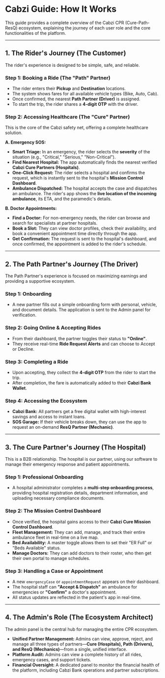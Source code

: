 # Cabzi Guide: How It Works

This guide provides a complete overview of the Cabzi CPR (Cure-Path-ResQ) ecosystem, explaining the journey of each user role and the core functionalities of the platform.

---

## 1. The Rider's Journey (The Customer)

The rider's experience is designed to be simple, safe, and reliable.

### Step 1: Booking a Ride (The "Path" Partner)
- The rider enters their **Pickup** and **Destination** locations.
- The system shows fares for all available vehicle types (Bike, Auto, Cab).
- Once confirmed, the nearest **Path Partner (Driver)** is assigned.
- To start the trip, the rider shares a **4-digit OTP** with the driver.

### Step 2: Accessing Healthcare (The "Cure" Partner)
This is the core of the Cabzi safety net, offering a complete healthcare solution.

**A. Emergency SOS:**
- **Smart Triage:** In an emergency, the rider selects the **severity** of the situation (e.g., "Critical," "Serious," "Non-Critical").
- **Find Nearest Hospital:** The app automatically finds the nearest verified **Cabzi Cure Partners (Hospitals)**.
- **One-Click Request:** The rider selects a hospital and confirms the request, which is instantly sent to the hospital's **Mission Control Dashboard**.
- **Ambulance Dispatched:** The hospital accepts the case and dispatches an ambulance. The rider's app shows the **live location of the incoming ambulance**, its ETA, and the paramedic's details.

**B. Doctor Appointments:**
- **Find a Doctor:** For non-emergency needs, the rider can browse and search for specialists at partner hospitals.
- **Book a Slot:** They can view doctor profiles, check their availability, and book a convenient appointment time directly through the app.
- **Get Confirmation:** The request is sent to the hospital's dashboard, and once confirmed, the appointment is added to the rider's schedule.

---

## 2. The Path Partner's Journey (The Driver)

The Path Partner's experience is focused on maximizing earnings and providing a supportive ecosystem.

### Step 1: Onboarding
- A new partner fills out a simple onboarding form with personal, vehicle, and document details. The application is sent to the Admin panel for verification.

### Step 2: Going Online & Accepting Rides
- From their dashboard, the partner toggles their status to **"Online"**.
- They receive real-time **Ride Request Alerts** and can choose to Accept or Decline.

### Step 3: Completing a Ride
- Upon accepting, they collect the **4-digit OTP** from the rider to start the trip.
- After completion, the fare is automatically added to their **Cabzi Bank Wallet**.

### Step 4: Accessing the Ecosystem
- **Cabzi Bank:** All partners get a free digital wallet with high-interest savings and access to instant loans.
- **SOS Garage:** If their vehicle breaks down, they can use the app to request an on-demand **ResQ Partner (Mechanic)**.

---

## 3. The Cure Partner's Journey (The Hospital)

This is a B2B relationship. The hospital is our partner, using our software to manage their emergency response and patient appointments.

### Step 1: Professional Onboarding
- A hospital administrator completes a **multi-step onboarding process**, providing hospital registration details, department information, and uploading necessary compliance documents.

### Step 2: The Mission Control Dashboard
- Once verified, the hospital gains access to their **Cabzi Cure Mission Control Dashboard**.
- **Fleet Management:** They can add, manage, and track their entire ambulance fleet in real-time on a live map.
- **Bed Availability:** A master toggle allows them to set their "ER Full" or "Beds Available" status.
- **Manage Doctors:** They can add doctors to their roster, who then get their own portal to manage schedules.

### Step 3: Handling a Case or Appointment
- A new `emergencyCase` or `appointmentRequest` appears on their dashboard.
- The hospital staff can **"Accept & Dispatch"** an ambulance for emergencies or **"Confirm"** a doctor's appointment.
- All status updates are reflected in the patient's app in real-time.

---

## 4. The Admin's Role (The Ecosystem Architect)

The admin panel is the central hub for managing the entire CPR ecosystem.

- **Unified Partner Management:** Admins can view, approve, reject, and manage all three types of partners—**Cure (Hospitals), Path (Drivers), and ResQ (Mechanics)**—from a single, unified interface.
- **Platform Audit:** Admins can view a complete history of all rides, emergency cases, and support tickets.
- **Financial Oversight:** A dedicated panel to monitor the financial health of the platform, including Cabzi Bank operations and partner subscriptions.

